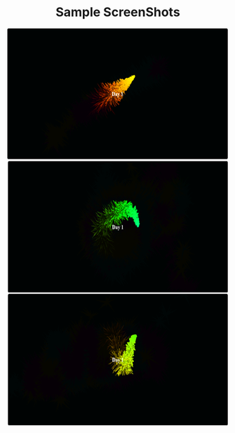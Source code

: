 # Sample ScreenShots

<body align="center">
  <div>
      <img src="./ScreenShots/Day1-1.png" width="600" height=300" ></img>
      <img src="./ScreenShots/Day1-2.png" width="600" height="300"></img>
      <img src="./ScreenShots/Day1-3.png" width="600" height="300"></img>
  </div>
</body>
